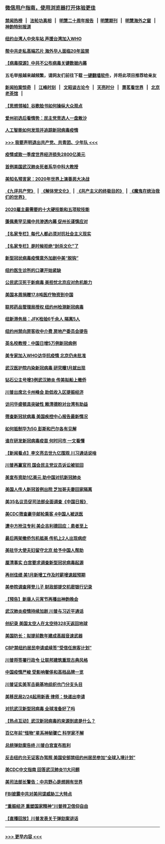 ### [微信用户指南，使用浏览器打开体验更佳](https://github.com/gfw-breaker/banned-news1/blob/master/indexes/wechat-guide.md?t=0)
#### [禁闻热榜](热点新闻.md?t=0)  &nbsp;&nbsp;|&nbsp;&nbsp; [法轮功真相](https://github.com/gfw-breaker/truth/blob/master/README.md?t=0) &nbsp;&nbsp;|&nbsp;&nbsp; [明慧二十周年报告](https://github.com/gfw-breaker/mh-reports/blob/master/README.md?t=0) &nbsp;&nbsp;|&nbsp;&nbsp;[明慧期刊](https://github.com/gfw-breaker/mh-qikan) &nbsp;&nbsp;|&nbsp;&nbsp; [明慧海外之窗](https://github.com/gfw-breaker/mh-news/blob/master/README.md?t=0) &nbsp;&nbsp;|&nbsp;&nbsp; [神韵特别报道](https://github.com/gfw-breaker/mh-news/blob/master/shenyun.md?t=0)
#### [纽约台湾人中央车站  声援台湾加入WHO](../pages/nsc412/n11857757.md?t=02101933) 
#### [帮中共走私高端芯片 海外华人面临20年监禁](../pages/nsc412/n11855016.md?t=02101933) 
#### [【病毒探源】中共不公布病毒关键数据内幕](../pages/nsc412/n11856584.md?t=02101933) 
#### 五毛举报越来越频繁，请网友们前往下载 [一键翻墙软件](https://github.com/gfw-breaker/ssr-accounts)，并将此项目推荐给亲友
#### [新闻拍案惊奇](https://github.com/gfw-breaker/banned-news1/blob/master/pages/link4.md) &nbsp;&nbsp;|&nbsp;&nbsp; [江峰时刻](https://github.com/gfw-breaker/banned-news1/blob/master/pages/link4.md) &nbsp;&nbsp;|&nbsp;&nbsp; [文昭谈古论今](https://github.com/gfw-breaker/banned-news1/blob/master/pages/link4.md) &nbsp;&nbsp;|&nbsp;&nbsp; [天亮时分](https://github.com/gfw-breaker/banned-news1/blob/master/pages/link4.md) &nbsp;&nbsp;|&nbsp;&nbsp; [萧茗看世界](https://github.com/gfw-breaker/banned-news1/blob/master/pages/link4.md) &nbsp;&nbsp;|&nbsp;&nbsp; [北京老茶馆](https://github.com/gfw-breaker/banned-news1/blob/master/pages/link4.md) &nbsp;&nbsp;|&nbsp;&nbsp; 
#### [【思想领袖】谷歌脸书如何操纵大众观点](../pages/nsc412/n11680874.md?t=02101933) 
#### [爱州初选后看情势：民主党竞选人一盘散沙](../pages/nsc412/n11856557.md?t=02101933) 
#### [人工智能如何发现并追踪新冠病毒疫情](../pages/nsc412/n11856398.md?t=02101933) 
#### [>>> 我要声明退出共产党、共青团、少年队 <<<](https://github.com/begood0513/goodnews/blob/master/quit/letter.md) 
#### [疫情或致一季度世界经济损失2800亿美元](../pages/nsc412/n11855639.md?t=02101933) 
#### [首例美国武汉肺炎死者系华中科大教授](../pages/nsc412/n11855500.md?t=02101933) 
#### [美知名预言家：2020年世界上演善恶大决战](../pages/nsc412/n11855418.md?t=02101933) 
#### [《九评共产党》](https://github.com/begood0513/9ping.md/blob/master/README.md) &nbsp;|&nbsp; [《解体党文化》](../../../../jtdwh.md/blob/master/README.md)  &nbsp;|&nbsp; [《共产主义的终极目的》](../../../../gczydzjmd.md/blob/master/README.md) &nbsp;|&nbsp; [《魔鬼在统治我们的世界》](../../../../mgztzwmdsj.md/blob/master/README.md) 
#### [2020雇主最需要的十大硬技能和五项软技能](../pages/nsc412/n11850953.md?t=02101933) 
#### [蓬佩奥罕见揭中共渗透内幕 促州长谨慎应对](../pages/nsc412/n11854685.md?t=02101933) 
#### [【名家专栏】每代人都必须对抗社会主义现实](../pages/nsc412/n11831412.md?t=02101933) 
#### [【名家专栏】是时候拒绝“封杀文化”了](../pages/nsc412/n11814093.md?t=02101933) 
#### [新型冠状病毒疫情意外加剧中美“脱钩”](../pages/nsc412/n11854475.md?t=02101933) 
#### [纽约医生诊所的口罩开始紧缺](../pages/nsc412/n11853364.md?t=02101933) 
#### [公民武汉死于新病毒 美担忧北京应对危机能力](../pages/nsc412/n11854331.md?t=02101933) 
#### [美国本周捐赠17.8吨医疗物资到中国](../pages/nsc412/n11854269.md?t=02101933) 
#### [联邦药品管理局授权  纽约州检测新冠病毒](../pages/nsc412/n11853371.md?t=02101933) 
#### [纽新港务局：JFK检验6千余人  隔离5人](../pages/nsc412/n11853366.md?t=02101933) 
#### [纽约州禁向房客收中介费  房地产委员会提告](../pages/nsc412/n11853360.md?t=02101933) 
#### [英名校教授：中国日增5万例新冠病例](../pages/nsc412/n11854174.md?t=02101933) 
#### [美专家加入WHO访华抗疫情 北京仍未批准](../pages/nsc412/n11854043.md?t=02101933) 
#### [武汉医护院内染新冠病毒 研究曝1月就出现](../pages/nsc412/n11852928.md?t=02101933) 
#### [钻石公主号增3例武汉肺炎 传美拟船上撤侨](../pages/nsc412/n11853240.md?t=02101933) 
#### [川普出席北卡州峰会 助低收入区提振经济](../pages/nsc412/n11853232.md?t=02101933) 
#### [访问华盛顿具突破性 赖清德盼对台湾有助益](../pages/nsc412/n11853129.md?t=02101933) 
#### [筛查新冠状病毒 美国疾控中心报告最新情况](../pages/nsc412/n11853070.md?t=02101933) 
#### [如何抵制华为5G 彭斯和巴尔各有见解](../pages/nsc412/n11852535.md?t=02101933) 
#### [谁在研发新冠病毒疫苗 何时问市 一文看懂](../pages/nsc412/n11852840.md?t=02101933) 
#### [【新闻看点】李文亮去世九亿围观 川习通话说啥](../pages/nsc412/n11852360.md?t=02101933) 
#### [川普再赢官司 国会民主党议员诉讼被驳回](../pages/nsc412/n11852287.md?t=02101933) 
#### [美宣布资助1亿美元 助中国对抗新冠肺炎](../pages/nsc412/n11852531.md?t=02101933) 
#### [美国人传人新冠首例出院 芝加哥夫妻回家隔离](../pages/nsc412/n11852452.md?t=02101933) 
#### [美35名议员促司法部全面调查《中国日报》](../pages/nsc412/n11852435.md?t=02101933) 
#### [美CDC筛查豪华邮轮乘客 4中国人被送医](../pages/nsc412/n11852085.md?t=02101933) 
#### [遭中方抢注专利 美企吉利德回应：患者至上](../pages/nsc412/n11852037.md?t=02101933) 
#### [最后两架撤侨包机抵美 传机上2人出现病症](../pages/nsc412/n11852173.md?t=02101933) 
#### [美驻华大使夫妇留守北京 给予中国人帮助](../pages/nsc412/n11852165.md?t=02101933) 
#### [厘清事实 白宫要求调查新型冠状病毒起源](../pages/nsc412/n11852106.md?t=02101933) 
#### [再创佳绩 美1月新增工作及时薪增速超预期](../pages/nsc412/n11852174.md?t=02101933) 
#### [美参院调查拜登儿子 财政部提交机密银行记录](../pages/nsc412/n11851808.md?t=02101933) 
#### [【预告】新唐人元宵节再播出神韵晚会](../pages/nsc412/n11843192.md?t=02101933) 
#### [武汉肺炎疫情持续加剧 川普与习近平通话](../pages/nsc412/n11851613.md?t=02101933) 
#### [创纪录 美国太空人在太空待328天返回地球](../pages/nsc412/n11851266.md?t=02101933) 
#### [美国防长：拟提前数年建成高超音速武器](../pages/nsc412/n11850959.md?t=02101933) 
#### [CBP禁纽约居民申请或续签“受信任旅客计划”](../pages/nsc412/n11850857.md?t=02101933) 
#### [川普将签署行政令 让联邦建筑重现古典风格](../pages/nsc412/n11850654.md?t=02101933) 
#### [中国疫情严峻 受影响奢侈和高档品牌一览](../pages/nsc412/n11850319.md?t=02101933) 
#### [川普证实美军击毙基地组织也门分支头目](../pages/nsc412/n11850383.md?t=02101933) 
#### [美移民局2/24起用新表 律师：快递出申请](../pages/nsc412/n11848220.md?t=02101933) 
#### [对抗武汉新型冠病毒 全球准备好了吗](../pages/nsc412/n11850142.md?t=02101933) 
#### [【热点互动】武汉新冠病毒的来源到底是什么？](../pages/nsc412/n11849749.md?t=02101933) 
#### [百亿年前“怪物”星系神秘骤亡 科学家不解](../pages/nsc412/n11849863.md?t=02101933) 
#### [总统弹劾案告终 川普白宫宣布胜利](../pages/nsc412/n11849985.md?t=02101933) 
#### [反击纽约允无证客办驾照  美国安部禁纽约州居民参加“全球入境计划”](../pages/nsc412/n11849828.md?t=02101933) 
#### [美CDC中文指南 回答武汉肺炎11大问题](../pages/nsc412/n11849703.md?t=02101933) 
#### [美司法部长警告：中共野心是想拥有世界](../pages/nsc412/n11849769.md?t=02101933) 
#### [FBI披露中共对美间谍威胁三大特点](../pages/nsc412/n11849700.md?t=02101933) 
#### [“重振经济 重塑国家精神”川普捍卫信仰自由](../pages/nsc412/n11849641.md?t=02101933) 
#### [【直播回放】川普发表关于弹劾案讲话](../pages/nsc412/n11849472.md?t=02101933) 

----
#### [ >>> 更早内容 <<< ](../indexes/nsc412-earlier.md)

